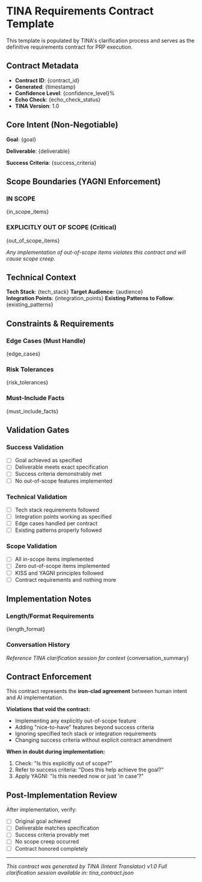# TINA Requirements Contract Template

This template is populated by TINA's clarification process and serves as the definitive requirements contract for PRP execution.

## Contract Metadata

- **Contract ID**: {contract_id}
- **Generated**: {timestamp}
- **Confidence Level**: {confidence_level}%
- **Echo Check**: {echo_check_status}
- **TINA Version**: 1.0

## Core Intent (Non-Negotiable)

**Goal**: {goal}

**Deliverable**: {deliverable}

**Success Criteria**: {success_criteria}

## Scope Boundaries (YAGNI Enforcement)

### IN SCOPE
{in_scope_items}

### EXPLICITLY OUT OF SCOPE (Critical)
{out_of_scope_items}

*Any implementation of out-of-scope items violates this contract and will cause scope creep.*

## Technical Context

**Tech Stack**: {tech_stack}
**Target Audience**: {audience}  
**Integration Points**: {integration_points}
**Existing Patterns to Follow**: {existing_patterns}

## Constraints & Requirements

### Edge Cases (Must Handle)
{edge_cases}

### Risk Tolerances
{risk_tolerances}

### Must-Include Facts
{must_include_facts}

## Validation Gates

### Success Validation
- [ ] Goal achieved as specified
- [ ] Deliverable meets exact specification
- [ ] Success criteria demonstrably met
- [ ] No out-of-scope features implemented

### Technical Validation
- [ ] Tech stack requirements followed
- [ ] Integration points working as specified
- [ ] Edge cases handled per contract
- [ ] Existing patterns properly followed

### Scope Validation
- [ ] All in-scope items implemented
- [ ] Zero out-of-scope items implemented
- [ ] KISS and YAGNI principles followed
- [ ] Contract requirements and nothing more

## Implementation Notes

### Length/Format Requirements
{length_format}

### Conversation History
*Reference TINA clarification session for context*
{conversation_summary}

## Contract Enforcement

This contract represents the **iron-clad agreement** between human intent and AI implementation. 

**Violations that void the contract:**
- Implementing any explicitly out-of-scope feature
- Adding "nice-to-have" features beyond success criteria  
- Ignoring specified tech stack or integration requirements
- Changing success criteria without explicit contract amendment

**When in doubt during implementation:**
1. Check: "Is this explicitly out of scope?"
2. Refer to success criteria: "Does this help achieve the goal?"
3. Apply YAGNI: "Is this needed now or just 'in case'?"

## Post-Implementation Review

After implementation, verify:
- [ ] Original goal achieved
- [ ] Deliverable matches specification  
- [ ] Success criteria provably met
- [ ] No scope creep occurred
- [ ] Contract honored completely

---

*This contract was generated by TINA (Intent Translator) v1.0*
*Full clarification session available in: tina_contract.json*